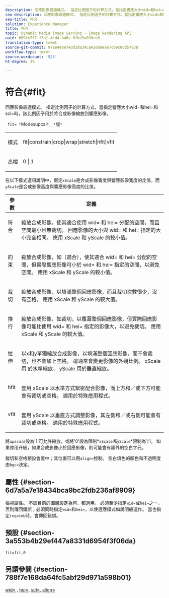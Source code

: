 ```yaml
---
description: 回應影像最適模式。 指定比例因子的計算方式，當指定響應大小wid=和hei=和scl=時，該比例因子用於將合成影像縮放到響應影像。
seo-description: 回應影像最適模式。 指定比例因子的計算方式，當指定響應大小wid=和hei=和scl=時，該比例因子用於將合成影像縮放到響應影像。
seo-title: 符合
solution: Experience Manager
title: 符合
topic: Dynamic Media Image Serving - Image Rendering API
uuid: 669fe757-f3a1-4cd4-b46c-6fbe5a039ce0
translation-type: tm+mt
source-git-commit: 97a84e8e7edd3d834ca42069eae7c09c00d57938
workflow-type: tm+mt
source-wordcount: '525'
ht-degree: 2%

---
```



# 符合{#fit}

回應影像最適模式。 指定比例因子的計算方式，當指定響應大小wid=和hei=和scl=時，該比例因子用於將合成影像縮放到響應影像。

` fit= *`Modesupcal`*, *`版`*`

<table id="simpletable_50FBDC6B7CB2448891DD0F491DEB5ACF"> 
 <tr class="strow"> 
  <td class="stentry"> <p> <span class="codeph"> <span class="varname"> 模式  </span> </span> </p> </td> 
  <td class="stentry"> <p> <span class="codeph"> fit|constrain|crop|wrap|stretch|hfit|vfit  </span> </p> </td> 
 </tr> 
 <tr class="strow"> 
  <td class="stentry"> <p> <span class="codeph"> <span class="varname"> 高檔  </span> </span> </p> </td> 
  <td class="stentry"> <p> <span class="codeph"> 0 | 1 </span> </p> </td> 
 </tr> 
</table>

在以下模式選項說明中，假定&#x200B;*`xScale`*&#x200B;是合成影像寬度與響應影像寬度的比值，而&#x200B;*`yScale`*&#x200B;是合成影像高度與響應影像高度的比值。

<table id="table_33408ECA9D164AFAA249F8589060545E"> 
 <thead> 
  <tr> 
   <th colname="col1" class="entry"> 參數 </th> 
   <th colname="col2" class="entry"> 定義 </th> 
  </tr> 
 </thead>
 <tbody> 
  <tr valign="top"> 
   <td colname="col1"> <p> <span class="codeph"> 符合 </span> </p> </td> 
   <td colname="col2"> <p>縮放合成影像，使其適合使用<span class="codeph"> wid= </span>和<span class="codeph"> hei= </span>分配的空間，而且空間最小且無裁切。 回應影像的大小與<span class="codeph"> wid= </span>和<span class="codeph"> hei= </span>指定的大小完全相同。 應用<span class="varname"> xScale </span>和<span class="varname"> yScale </span>的較小值。 </p> </td> 
  </tr> 
  <tr valign="top"> 
   <td colname="col1"> <p> <span class="codeph"> 約束  </span> </p> </td> 
   <td colname="col2"> <p>縮放合成影像，如<span class="codeph">（適合</span>），使其適合<span class="codeph"> wid= </span>和<span class="codeph"> hei= </span>分配的空間，但實際響應影像可小於<span class="codeph"> wid= </span>和<span class="codeph"> hei= </span>指定的空間，以避免空間。 應用<span class="varname"> xScale </span>和<span class="varname"> yScale </span>的較小值。 </p> </td> 
  </tr> 
  <tr valign="top"> 
   <td colname="col1"> <p> <span class="codeph"> 裁切 </span> </p> </td> 
   <td colname="col2"> <p>縮放合成影像，以填滿整個回應影像，而且裁切次數很少，沒有空格。 應用<span class="varname"> xScale </span>和<span class="varname"> yScale </span>的較大值。 </p> </td> 
  </tr> 
  <tr valign="top"> 
   <td colname="col1"> <p> <span class="codeph"> 換行 </span> </p> </td> 
   <td colname="col2"> <p>縮放合成影像，如<span class="codeph">裁切</span>，以覆蓋整個回應影像，但實際回應影像可能比使用<span class="codeph"> wid= </span>和<span class="codeph"> hei= </span>指定的影像大，以避免裁切。 應用<span class="varname"> xScale </span>和<span class="varname"> yScale </span>的較大值。 </p> </td> 
  </tr> 
  <tr valign="top"> 
   <td colname="col1"> <p> <span class="codeph"> 拉伸  </span> </p> </td> 
   <td colname="col2"> <p>以x和y單獨縮放合成影像，以填滿整個回應影像，而不會裁切，也不會加上空格。 這通常會變更影像的外觀比例。 <span class="varname"> xScale用 </span> 於水準縮放， <span class="varname"> yScale </span> 用於垂直縮放。 </p> </td> 
  </tr> 
  <tr valign="top"> 
   <td colname="col1"> <p> <span class="codeph"> hfit  </span> </p> </td> 
   <td colname="col2"> <p>套用<span class="varname"> xScale </span>以水準方式緊密配合影像，而上方和／或下方可能會有裁切或空格。 適用於特殊應用程式。 </p> </td> 
  </tr> 
  <tr valign="top"> 
   <td colname="col1"> <p> <span class="codeph"> vfit  </span> </p> </td> 
   <td colname="col2"> <p>套用<span class="varname"> yScale </span>以垂直方式調整影像，其左側和／或右側可能會有裁切或空格。 適用於特殊應用程式。 </p> </td> 
  </tr> 
 </tbody> 
</table>

將&#x200B;*`upscale`*&#x200B;設為&#39;1&#39;可允許縮放，或將&#39;0&#39;設為限制*`xScale`*和&#x200B;*`yScale`*&#x200B;限制為1:1。 如果停用升級，如果合成影像小於回應影像，則可能會有額外的空白字元。

裁切和空格預設會置中；其位置可以用`align=`控制。 空白填色的顏色和不透明度由`bgc=`決定。

## 屬性 {#section-6d7a5a7e18434bca9bc2fdb236af8909}

檢視屬性。 不論目前的圖層設定為何，都適用。 必須至少指定`wid=`或`hei=`之一，否則傳回錯誤；必須同時指定`wid=`和`hei=`，以使適應模式如說明般運作。 當也指定`req=tmb`時，會傳回錯誤。

## 預設 {#section-3a553b4b29ef447a8331d6954f3f06da}

`fit=fit,0`

## 另請參閱 {#section-788f7e168da64fc5abf29d971a598b01}

[wid=](../../../../../is-api/http-ref/image-serving-api-ref/c-http-protocol-reference/c-command-reference/r-is-http-wid.md#reference-bfeadcb67bf4485f851eb21345527e47) , [hei=](../../../../../is-api/http-ref/image-serving-api-ref/c-http-protocol-reference/c-command-reference/r-is-http-hei.md#reference-6d6f556ccc0e4b98a815e8a5c1944a96), [scl=](../../../../../is-api/http-ref/image-serving-api-ref/c-http-protocol-reference/c-command-reference/r-scl.md#reference-b2a74e493d0d407e98fe350551ba3fcc),  [align=](../../../../../is-api/http-ref/image-serving-api-ref/c-http-protocol-reference/c-command-reference/r-align.md#reference-b7d6b87c75124d78884f916dd6544bc7)
